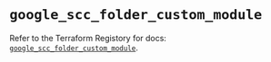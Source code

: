 # `google_scc_folder_custom_module`

Refer to the Terraform Registory for docs: [`google_scc_folder_custom_module`](https://registry.terraform.io/providers/hashicorp/google-beta/5.21.0/docs/resources/google_scc_folder_custom_module).
